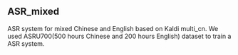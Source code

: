 ## ASR_mixed

ASR system for mixed Chinese and English based on Kaldi multi_cn.
We used ASRU700(500 hours Chinese and 200 hours English) dataset to train a ASR system.
